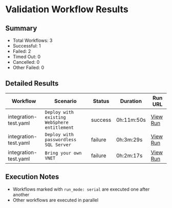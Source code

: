 # Validation Workflow Results

## Summary
- Total Workflows: 3
- Successful: 1
- Failed: 2
- Timed Out: 0
- Cancelled: 0
- Other Failed: 0

## Detailed Results

| Workflow | Scenario | Status | Duration | Run URL |
|----------|----------|---------|-----------|----------|
| integration-test.yaml | `Deploy with existing WebSphere entitlement` | success | 0h:11m:50s | [View Run](https://github.com/WASdev/azure.websphere-traditional.singleserver/actions/runs/17368221892) |
| integration-test.yaml | `Deploy with passwordless SQL Server` | failure | 0h:3m:29s | [View Run](https://github.com/WASdev/azure.websphere-traditional.singleserver/actions/runs/17368223501) |
| integration-test.yaml | `Bring your own VNET` | failure | 0h:2m:17s | [View Run](https://github.com/WASdev/azure.websphere-traditional.singleserver/actions/runs/17368224905) |


## Execution Notes
- Workflows marked with `run_mode: serial` are executed one after another
- Other workflows are executed in parallel

